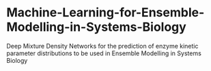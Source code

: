 # Machine-Learning-for-Ensemble-Modelling-in-Systems-Biology
Deep Mixture Density Networks for the prediction of enzyme kinetic parameter distributions to be used in Ensemble Modelling in Systems Biology
